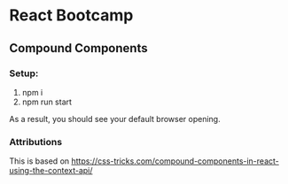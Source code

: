 # React Bootcamp

## Compound Components

### Setup:

1. npm i
2. npm run start

As a result, you should see your default browser opening.

### Attributions

This is based on https://css-tricks.com/compound-components-in-react-using-the-context-api/
